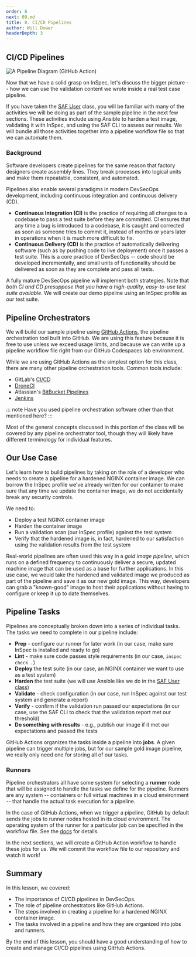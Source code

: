 ```yaml
---
order: 8
next: 09.md
title: 8. CI/CD Pipelines
author: Will Dower
headerDepth: 3
---
```


## CI/CD Pipelines

![A Pipeline Diagram (GitHub Action)](../../assets/img/pipeline_diagram.png)

Now that we have a solid grasp on InSpec, let's discuss the bigger picture -- how we can use the validation content we wrote inside a real test case pipeline.

If you have taken the [SAF User](../user/README.md) class, you will be familiar with many of the activities we will be doing as part of the sample pipeline in the next few sections. These activities include using Ansible to harden a test image, validating it with InSpec, and using the SAF CLI to assess our results. We will bundle all those activities together into a pipeline workflow file so that we can automate them.

### Background

Software developers create pipelines for the same reason that factory designers create assembly lines. They break processes into logical units and make them repeatable, consistent, and automated.

Pipelines also enable several paradigms in modern DevSecOps development, including continuous integration and continuous delivery (CD).

- **Continuous Integration (CI)** is the practice of requiring all changes to a codebase to pass a test suite before they are committed. CI ensures that any time a bug is introduced to a codebase, it is caught and corrected as soon as someone tries to commit it, instead of months or years later in operations when it is much more difficult to fix.
- **Continuous Delivery (CD)** is the practice of automatically delivering software (such as by pushing code to live deployment) once it passes a test suite. This is a core practice of DevSecOps -- code should be developed incrementally, and small units of functionality should be delivered as soon as they are complete and pass all tests.

A fully mature DevSecOps pipeline will implement both strategies. Note that *both CI and CD presuppose that you have a high-quality, easy-to-use test suite available*. We will create our demo pipeline using an InSpec profile as our test suite.

## Pipeline Orchestrators

We will build our sample pipeline using [GitHub Actions](https://docs.github.com/en/actions), the pipeline orchestration tool built into GitHub. We are using this feature because it is free to use unless we exceed usage limits, and because we can write up a pipeline workflow file right from our GitHub Codespaces lab environment.

While we are using GitHub Actions as the simplest option for this class, there are many other pipeline orchestration tools. Common tools include:

- GitLab's [CI/CD](https://docs.gitlab.com/ee/ci/)
- [DroneCI](https://www.drone.io/)
- Atlassian's [BitBucket Pipelines](https://bitbucket.org/product/features/pipelines)
- [Jenkins](https://www.jenkins.io/)

::: note Have you used pipeline orchestration software other than that mentioned here?
:::

Most of the general concepts discussed in this portion of the class will be covered by any pipeline orchestrator tool, though they will likely have different terminology for individual features.

## Our Use Case

Let's learn how to build pipelines by taking on the role of a developer who needs to create a pipeline for a hardened NGINX container image. We can borrow the InSpec profile we've already written for our container to make sure that any time we update the container image, we do not accidentally break any security controls.

We need to:

- Deploy a test NGINX container image
- Harden the container image
- Run a validation scan (our InSpec profile) against the test system
- Verify that the hardened image is, in fact, hardened to our satisfaction using the validation results from the test system

Real-world pipelines are often used this way in a *gold image pipeline,* which runs on a defined frequency to continuously deliver a secure, updated machine image that can be used as a base for further applications. In this use case, we would take the hardened and validated image we produced as part of the pipeline and save it as our new gold image. This way, developers can grab a "known-good" image to host their applications without having to configure or keep it up to date themselves.

## Pipeline Tasks

Pipelines are conceptually broken down into a series of individual tasks. The tasks we need to complete in our pipeline include:

- **Prep** - configure our runner for later work (in our case, make sure InSpec is installed and ready to go)
- **Lint** - make sure code passes style requirements (in our case, `inspec check .`)
- **Deploy** the test suite (in our case, an NGINX container we want to use as a test system)
- **Harden** the test suite (we will use Ansible like we do in the [SAF User class](../user/10.md))
- **Validate** - check configuration (in our case, run InSpec against our test system and generate a report)
- **Verify** - confirm if the validation run passed our expectations (in our case, use the SAF CLI to check that the validation report met our threshold)
- **Do something with results** - e.g., publish our image if it met our expectations and passed the tests

GitHub Actions organizes the tasks inside a pipeline into **jobs**. A given pipeline can trigger multiple jobs, but for our sample gold image pipeline, we really only need one for storing all of our tasks.

### Runners

Pipeline orchestrators all have some system for selecting a **runner** node that will be assigned to handle the tasks we define for the pipeline. Runners are any system -- containers or full virtual machines in a cloud environment -- that handle the actual task execution for a pipeline.

In the case of GitHub Actions, when we trigger a pipeline, GitHub by default sends the jobs to runner nodes hosted in its cloud environment. The operating system of the runner for a particular job can be specified in the workflow file. See the [docs](https://docs.github.com/en/actions/using-github-hosted-runners/about-github-hosted-runners/about-github-hosted-runners) for details.

In the next sections, we will create a GitHub Action workflow to handle these jobs for us. We will commit the workflow file to our repository and watch it work!

## Summary

In this lesson, we covered:

- The importance of CI/CD pipelines in DevSecOps.
- The role of pipeline orchestrators like GitHub Actions.
- The steps involved in creating a pipeline for a hardened NGINX container image.
- The tasks involved in a pipeline and how they are organized into jobs and runners.

By the end of this lesson, you should have a good understanding of how to create and manage CI/CD pipelines using GitHub Actions.
